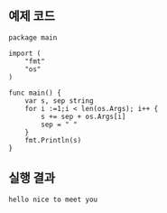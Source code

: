 ## 예제 코드

```
package main

import (
	"fmt"
	"os"
)

func main() {
	var s, sep string
	for i :=1;i < len(os.Args); i++ {
		s += sep + os.Args[i]
		sep = " "
	}
	fmt.Println(s)
}
```

## 실행 결과

```
hello nice to meet you
```
